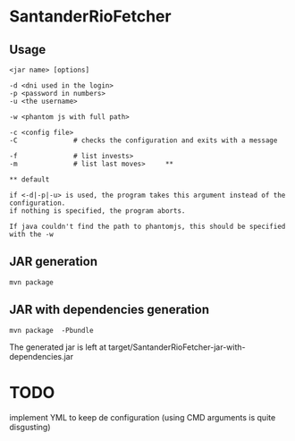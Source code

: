 # SantanderRioFetcher

## Usage

    <jar name> [options]
  
    -d <dni used in the login>
    -p <password in numbers>
    -u <the username>

    -w <phantom js with full path>

    -c <config file>
    -C              # checks the configuration and exits with a message
  
    -f              # list invests>
    -m              # list last moves>     **
    
    ** default

    if <-d|-p|-u> is used, the program takes this argument instead of the configuration.
    if nothing is specified, the program aborts.

    If java couldn't find the path to phantomjs, this should be specified with the -w

## JAR generation

    mvn package

## JAR with dependencies generation

    mvn package  -Pbundle

The generated jar is left at target/SantanderRioFetcher-jar-with-dependencies.jar


# TODO

implement YML to keep de configuration (using CMD arguments is quite disgusting)

